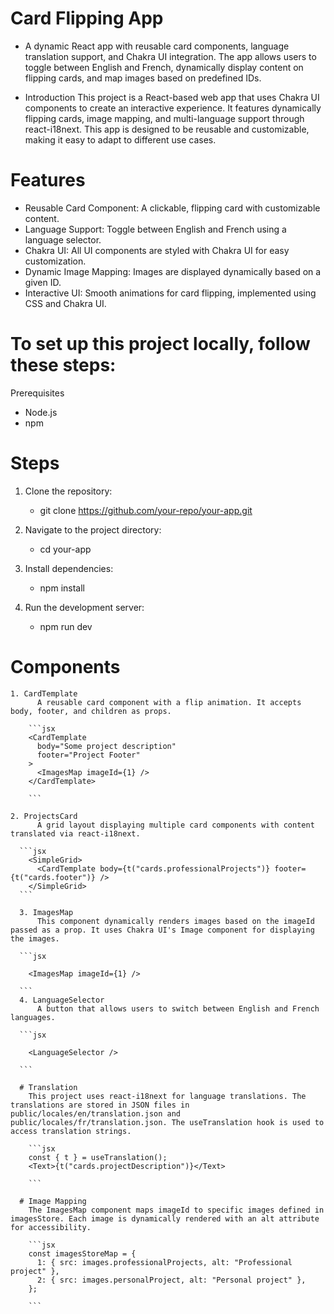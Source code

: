 # Card Flipping App

- A dynamic React app with reusable card components, language translation support, and Chakra UI integration. The app allows users to toggle between English and French, dynamically display content on flipping cards, and map images based on predefined IDs.

- Introduction
  This project is a React-based web app that uses Chakra UI components to create an interactive experience. It features dynamically flipping cards, image mapping, and multi-language support through react-i18next. This app is designed to be reusable and customizable, making it easy to adapt to different use cases.

# Features

- Reusable Card Component: A clickable, flipping card with customizable content.
- Language Support: Toggle between English and French using a language selector.
- Chakra UI: All UI components are styled with Chakra UI for easy customization.
- Dynamic Image Mapping: Images are displayed dynamically based on a given ID.
- Interactive UI: Smooth animations for card flipping, implemented using CSS and Chakra UI.

# To set up this project locally, follow these steps:

Prerequisites

- Node.js
- npm

# Steps

1. Clone the repository:

   - git clone https://github.com/your-repo/your-app.git

2. Navigate to the project directory:

   - cd your-app

3. Install dependencies:

   - npm install

4. Run the development server:

   - npm run dev

# Components

    1. CardTemplate
          A reusable card component with a flip animation. It accepts body, footer, and children as props.

        ```jsx
        <CardTemplate
          body="Some project description"
          footer="Project Footer"
        >
          <ImagesMap imageId={1} />
        </CardTemplate>

        ```

    2. ProjectsCard
          A grid layout displaying multiple card components with content translated via react-i18next.

      ```jsx
        <SimpleGrid>
          <CardTemplate body={t("cards.professionalProjects")} footer={t("cards.footer")} />
        </SimpleGrid>
      ```

      3. ImagesMap
          This component dynamically renders images based on the imageId passed as a prop. It uses Chakra UI's Image component for displaying the images.

      ```jsx

        <ImagesMap imageId={1} />

      ```
      4. LanguageSelector
          A button that allows users to switch between English and French languages.

      ```jsx

        <LanguageSelector />

      ```

      # Translation
        This project uses react-i18next for language translations. The translations are stored in JSON files in public/locales/en/translation.json and public/locales/fr/translation.json. The useTranslation hook is used to access translation strings.

        ```jsx
        const { t } = useTranslation();
        <Text>{t("cards.projectDescription")}</Text>

        ```

      # Image Mapping
        The ImagesMap component maps imageId to specific images defined in imagesStore. Each image is dynamically rendered with an alt attribute for accessibility.

        ```jsx
        const imagesStoreMap = {
          1: { src: images.professionalProjects, alt: "Professional project" },
          2: { src: images.personalProject, alt: "Personal project" },
        };

        ```
